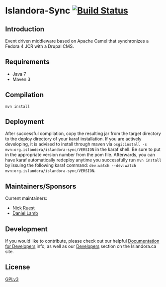 # Islandora-Sync [![Build Status](https://travis-ci.org/Islandora/islandora.png?branch=7.x-2.x)](https://travis-ci.org/Islandora-Labs/islandora)

## Introduction

Event driven middleware based on Apache Camel that synchronizes a Fedora 4 JCR with a Drupal CMS.  

## Requirements

* Java 7
* Maven 3

## Compilation

`mvn install`

## Deployment

After successful compilation, copy the resulting jar from the target directory to the deploy directory of your karaf installation.  If you are actively developing, it is advised to install through maven via `osgi:install -s mvn:org.islandora/islandora-sync/VERSION` in the karaf shell.  Be sure to put in the appropriate version number from the pom file.  Afterwards, you can have karaf automatically redeploy anytime you successfully run `mvn install` by issuing the following karaf command: `dev:watch --dev:watch mvn:org.islandora/islandora-sync/VERSION`.

## Maintainers/Sponsors

Current maintainers:

* [Nick Ruest](https://github.com/ruebot)
* [Daniel Lamb](https://github.com/daniel-dgi/)

## Development

If you would like to contribute, please check out our helpful [Documentation for Developers](https://github.com/Islandora/islandora/wiki#wiki-documentation-for-developers) info, as well as our [Developers](http://islandora.ca/developers) section on the Islandora.ca site.

## License

[GPLv3](http://www.gnu.org/licenses/gpl-3.0.txt)

